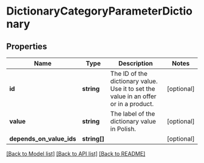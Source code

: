 # DictionaryCategoryParameterDictionary

## Properties
Name | Type | Description | Notes
------------ | ------------- | ------------- | -------------
**id** | **string** | The ID of the dictionary value. Use it to set the value in an offer or in a product. | [optional] 
**value** | **string** | The label of the dictionary value in Polish. | [optional] 
**depends_on_value_ids** | **string[]** |  | [optional] 

[[Back to Model list]](../../README.md#documentation-for-models) [[Back to API list]](../../README.md#documentation-for-api-endpoints) [[Back to README]](../../README.md)

